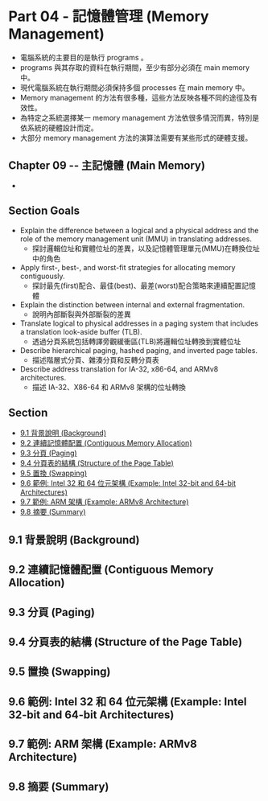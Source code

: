 # Part 04 - 記憶體管理 (Memory Management) #

* 電腦系統的主要目的是執行 programs 。
* programs 與其存取的資料在執行期間，至少有部分必須在 main memory 中。
* 現代電腦系統在執行期間必須保持多個 processes 在 main memory 中。
* Memory management 的方法有很多種，這些方法反映各種不同的途徑及有效性。
* 為特定之系統選擇某一 memory management 方法依很多情況而異，特別是依系統的硬體設計而定。
* 大部分 memory management 方法的演算法需要有某些形式的硬體支援。

## Chapter 09 -- 主記憶體 (Main Memory) ##

* 

## Section Goals ##

* Explain the difference between a logical and a physical address and the role of the memory management unit (MMU) in translating addresses.
  * 探討邏輯位址和實體位址的差異，以及記憶體管理單元(MMU)在轉換位址中的角色
* Apply first-, best-, and worst-fit strategies for allocating memory contiguously.
  * 探討最先(first)配合、最佳(best)、最差(worst)配合策略來連續配置記憶體
* Explain the distinction between internal and external fragmentation.
  * 說明內部斷裂與外部斷裂的差異
* Translate logical to physical addresses in a paging system that includes a translation look-aside buffer (TLB).
  * 透過分頁系統包括轉譯旁觀緩衝區(TLB)將邏輯位址轉換到實體位址
* Describe hierarchical paging, hashed paging, and inverted page tables.
  * 描述階層式分頁、雜湊分頁和反轉分頁表
* Describe address translation for IA-32, x86-64, and ARMv8 architectures.
  * 描述 IA-32、X86-64 和 ARMv8 架構的位址轉換

## Section ##

* [9.1 背景說明 (Background)](#91-背景說明-background)
* [9.2 連續記憶體配置 (Contiguous Memory Allocation)](#92-連續記憶體配置-contiguous-memory-allocation)
* [9.3 分頁 (Paging)](#93-分頁-paging)
* [9.4 分頁表的結構 (Structure of the Page Table)](#94-分頁表的結構-structure-of-the-page-table)
* [9.5 置換 (Swapping)](#95-置換-swapping)
* [9.6 範例: Intel 32 和 64 位元架構 (Example: Intel 32\-bit and 64\-bit Architectures)](#96-範例-intel-32-和-64-位元架構-example-intel-32-bit-and-64-bit-architectures)
* [9.7 範例: ARM 架構 (Example: ARMv8 Architecture)](#97-範例-arm-架構-example-armv8-architecture)
* [9.8 摘要 (Summary)](#98-摘要-summary)

## 9.1 背景說明 (Background) ##

## 9.2 連續記憶體配置 (Contiguous Memory Allocation) ##

## 9.3 分頁 (Paging) ##

## 9.4 分頁表的結構 (Structure of the Page Table) ##

## 9.5 置換 (Swapping) ##

## 9.6 範例: Intel 32 和 64 位元架構 (Example: Intel 32\-bit and 64\-bit Architectures) ##

## 9.7 範例: ARM 架構 (Example: ARMv8 Architecture) ##

## 9.8 摘要 (Summary) ##
